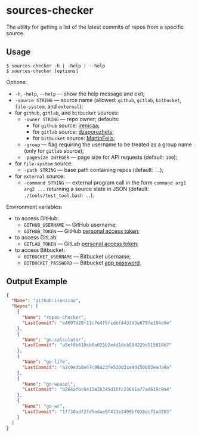 # sources-checker

The utility for getting a list of the latest commits of repos from a specific source.

## Usage

```
$ sources-checker -h | -help | --help
$ sources-checker [options]
```

Options:

- `-h`, `-help`, `--help` &mdash; show the help message and exit;
- `-source STRING` &mdash; source name (allowed: `github`, `gitlab`, `bitbucket`, `file-system`, and `external`);
- for `github`, `gitlab`, and `bitbucket` sources:
  - `-owner STRING` &mdash; repo owner; defaults:
    - for `github` source: [irenicaa](https://github.com/irenicaa/);
    - for `gitlab` source: [dzaporozhets](https://gitlab.com/dzaporozhets);
    - for `bitbucket` source: [MartinFelis](https://bitbucket.org/MartinFelis/);
  - `-group` &mdash; flag requiring the username to be treated as a group name (only for `gitlab` source);
  - `-pageSize INTEGER` &mdash; page size for API requests (default: `100`);
- for `file-system` source:
  - `-path STRING` &mdash; base path containing repos (default: `..`);
- for `external` source:
  - `-command STRING` &mdash; external program call in the form `command arg1 arg2 ...` returning a source state in JSON (default: `./tools/test_tool.bash ..`).

Environment variables:

- to access GitHub:
  - `GITHUB_USERNAME` &mdash; GitHub username;
  - `GITHUB_TOKEN` &mdash; GitHub [personal access token](https://docs.github.com/en/free-pro-team@latest/github/authenticating-to-github/creating-a-personal-access-token);
- to access GitLab:
  - `GITLAB_TOKEN` &mdash; GitLab [personal access token](https://docs.gitlab.com/ee/user/profile/personal_access_tokens.html);
- to access Bitbucket:
  - `BITBUCKET_USERNAME` &mdash; Bitbucket username;
  - `BITBUCKET_PASSWORD` &mdash; Bitbucket [app password](https://support.atlassian.com/bitbucket-cloud/docs/app-passwords/).

## Output Example

```json
{
  "Name": "github:irenicaa",
  "Repos": [
    {
      "Name": "repos-checker",
      "LastCommit": "e4697d20f11c7e4f5fcdef4433d3e679fe194a9e"
    },
    {
      "Name": "go-calculator",
      "LastCommit": "a5ef8b610cb0a025b2e4d1dcb584229d515819b7"
    },
    {
      "Name": "go-life",
      "LastCommit": "a2c9edb8e47c98a23fe520d3ce80150003eada9a"
    },
    {
      "Name": "go-weasel",
      "LastCommit": "b264afbc6415a3b345d16fc23691a77ad615c9a4"
    },
    {
      "Name": "go-wc",
      "LastCommit": "1ff30adf2fd5edae9f413e3499bf038dc72ad203"
    }
  ]
}
```
